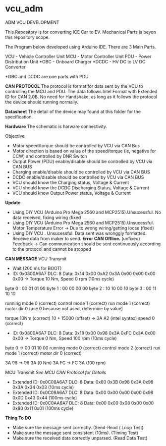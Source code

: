 # vcu_adm
ADM VCU DEVELOPMENT

This Repository is for converting ICE Car to EV. 
Mechanical Parts is beyon this repository scope. 

The Program below developed using Arduino IDE. There are 3 Main Parts. 

VCU - Vehicle Controller Unit
MCU - Motor Controller Unit
PDU - Power Distribution Unit
*OBC - Onboard Charger
*DCDC - HV DC to LV DC Converter

*OBC and DCDC are one parts with PDU

**CAN PROTOCOL**
The protocol is format for data sent by the VCU to controlling the MCU and PDU. The data follows Intel Format with Extended ID for CAN 2.0B. 
No need for Handshake, as long as it follows the protocol the device should running normally.

**Datasheet**
The detail of the device may found at this folder for the specification. 

**Hardware**
The schematic is harware connectivity.

Objective
- Motor speed/torque should be controlled by VCU via CAN Bus
- Motor direction is based on value of the speed/torque (ie, negative for CCW) and controlled by DNR Switch
- Output Power (PDU) enable/disable should be controlled by VCU via CAN BUS
- Charging enable/disable should be controlled by VCU via CAN BUS
- DCDC enable/disable should be controlled by VCU via CAN BUS
- VCU should know the Charging status, Voltage & Current
- VCU should know the DCDC Discharging Status, Voltage & Current
- VCU should know Output Power status, Voltage & Current

**Update**
- Using DIY VCU (Arduino Pro Mega 2560 and MCP2515).Unsucessful. No data received, fixing wiring (fixed
- Using DIY VCU (Arduino Pro Mega 2560 and MCP2515).Unsucessful. Motor Temperature Error -> Due to wrong wiring/getting loose (fixed)
- Using DIY VCU . Unsucessful. Data sent was wronggly formatted. Receive data from maker to send. **Error CAN Offline.** (unfixed)
Feedback -> Can communication should be sent continuously according to the protocol and cannot be stopped

**CAN MESSAGE**
VCU Transmit 
- Wait (200 ms for BOOT)
- ID: 0x0800A6A7  DLC: 8  Data: 0x14 0x00 0xA2 0x3A 0x00 0x00 0x00 0x00 -> Torque 10 Nm, Speed 0 rpm (10ms cycle)

byte 0 : 00 01 01 00 
byte 1 : 00 00 00 00
byte 2 : 10 10 00 10
byte 3 : 00 11 10 10 

running mode 0 (correct)
control mode 1 (correct)
run mode 1 (correct)
motor dir 0 (use 0 because not used, determine by value) 

torque 10Nm (correct)
10 + 15000 (offset) -> 3A A2 (intel syntax) 
speed 0 (correct)

- ID: 0x0800A6A7  DLC: 8  Data: 0x18 0x00 0x98 0x3A 0xFC 0x3A 0x00 0x00 -> Torque 0 Nm, Speed 100 rpm (10ms cycle)

byte 0 -> 00 01 10 00
running mode 0 (correct)
control mode 2 (correct)
run mode 1 (correct)
motor dir 0 (correct)

3A 98 -> 98 3A (0 Nm)
3A FC -> FC 3A (100 rpm)

MCU Transmit
_See MCU CAN Protocol for Details_
- Extended ID: 0x0C08A6A7  DLC: 8  Data: 0x60 0x3B 0x98 0x3A 0x98 0x3A 0x34 0x03 (10ms cycle)
- Extended ID: 0x0C09A6A7  DLC: 8  Data: 0x00 0x00 0x00 0x00 0x98 0x0D 0x43 0x44 (100ms cycle)
- Extended ID: 0x0C0AA6A7  DLC: 8  Data: 0x00 0x00 0x08 0x00 0x00 0x80 0x11 0x01 (100ms cycle)

**Thing To DO**
- Make sure the message sent correctly. (Send-Read / Loop Test)
- Make sure the message sent consistent (10ms). (Timing Test)
- Make sure the received data correctly unparsed. (Read Data Test)
